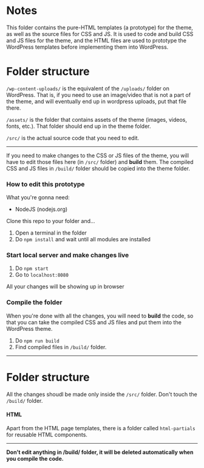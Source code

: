 
# Notes

This folder contains the pure-HTML templates (a prototype) for the theme, as well as the source files for CSS and JS. It is used to code and build CSS and JS files for the theme, and the HTML files are used to prototype the WordPress templates before implementing them into WordPress.

# Folder structure

`/wp-content-uploads/` is the equivalent of the `/uploads/` folder on WordPress. That is, if you need to use an image/video that is not a part of the theme, and will eventually end up in wordpress uploads, put that file there.

`/assets/` is the folder that contains assets of the theme (images, videos, fonts, etc.). That folder should end up in the theme folder.

`/src/` is the actual source code that you need to edit.

---

If you need to make changes to the CSS or JS files of the theme, you will have to edit those files here (in `/src/` folder) and **build** them. The compiled CSS and JS files in `/build/` folder should be copied into the theme folder.


### How to edit this prototype

What you're gonna need:
- NodeJS (nodejs.org)

Clone this repo to your folder and...
1. Open a terminal in the folder
2. Do `npm install` and wait until all modules are installed


### Start local server and make changes live

1. Do `npm start`
2. Go to `localhost:8080`

All your changes will be showing up in browser


### Compile the folder

When you're done with all the changes, you will need to **build** the code, so that you can take the compiled CSS and JS files and put them into the WordPress theme.

1. Do `npm run build`
2. Find compiled files in `/build/` folder.


---

# Folder structure

All the changes shoudl be made only inside the `/src/` folder. Don't touch the `/build/` folder.


#### HTML

Apart from the HTML page templates, there is a folder called `html-partials` for reusable HTML components.

---

**Don't edit anything in /build/ folder, it will be deleted automatically when you compile the code.**
